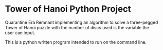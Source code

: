 # Tower of Hanoi Python Project
Quarantine Era Remnant implementing an algorithm to solve a three-pegged Tower of Hanoi puzzle with the number of discs used is the variable the user can input. 

This is a python written program intended to run on the command line. 
